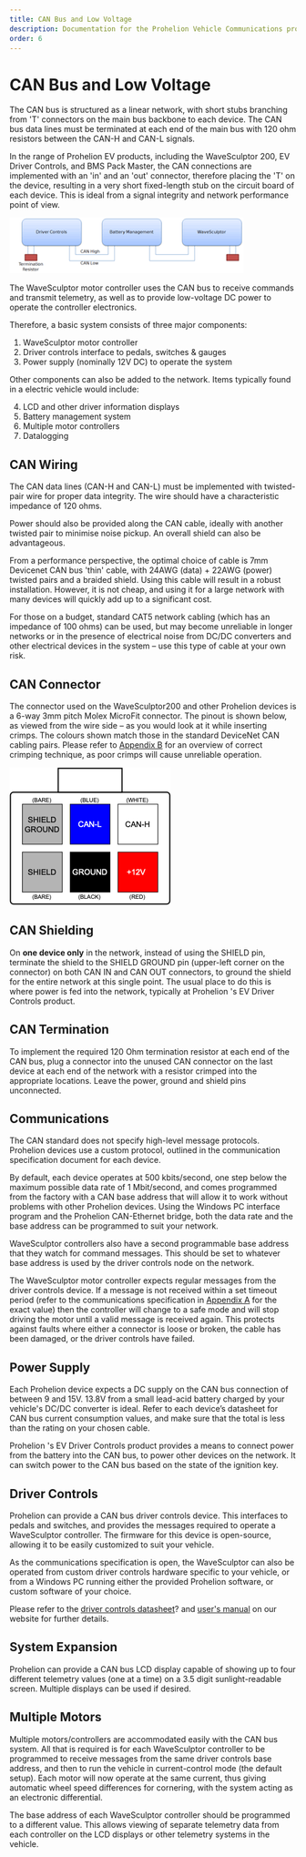 ```yaml
---
title: CAN Bus and Low Voltage
description: Documentation for the Prohelion Vehicle Communications protocol
order: 6
---
```


# CAN Bus and Low Voltage 

The CAN bus is structured as a linear network, with short stubs branching from 'T' connectors on the main bus backbone to each device.  The CAN bus data lines must be terminated at each end of the main bus with 120 ohm resistors between the CAN-H and CAN-L signals.

In the range of Prohelion EV products, including the WaveSculptor 200, EV Driver Controls, and BMS Pack Master, the CAN connections are implemented with an 'in' and an 'out' connector, therefore placing the 'T' on the device, resulting in a very short fixed-length stub on the circuit board of each device.  This is ideal from a signal integrity and network performance point of view.

![WaveSculptor 200 Motor Controller](images/CAN_Bus_Topology.gif)

The WaveSculptor motor controller uses the CAN bus to receive commands and transmit telemetry, as well as to provide low-voltage DC power to operate the controller electronics.

Therefore, a basic system consists of three major components:

1.	WaveSculptor motor controller
2.	Driver controls interface to pedals, switches & gauges
3.	Power supply (nominally 12V DC) to operate the system

Other components can also be added to the network. Items typically found in a electric vehicle would include:

4.	LCD and other driver information displays
5.	Battery management system
6.	Multiple motor controllers
7.	Datalogging

## CAN Wiring

The CAN data lines (CAN-H and CAN-L) must be implemented with twisted-pair wire for proper data integrity.  The wire should have a characteristic impedance of 120 ohms.

Power should also be provided along the CAN cable, ideally with another twisted pair to minimise noise pickup.  An overall shield can also be advantageous.  

From a performance perspective, the optimal choice of cable is 7mm Devicenet CAN bus 'thin' cable, with 24AWG (data) + 22AWG (power) twisted pairs and a braided shield.  Using this cable will result in a robust installation.  However, it is not cheap, and using it for a large network with many devices will quickly add up to a significant cost.  

For those on a budget, standard CAT5 network cabling (which has an impedance of 100 ohms) can be used, but may become unreliable in longer networks or in the presence of electrical noise from DC/DC converters and other electrical devices in the system – use this type of cable at your own risk.  

## CAN Connector

The connector used on the WaveSculptor200 and other Prohelion devices is a 6-way 3mm pitch Molex MicroFit connector.  The pinout is shown below, as viewed from the wire side – as you would look at it while inserting crimps.  The colours shown match those in the standard DeviceNet CAN cabling pairs.  Please refer to [Appendix B](Appendix_B.md) for an overview of correct crimping technique, as poor crimps will cause unreliable operation.

![WaveSculptor 200 Motor Controller](images/connector1.png)

## CAN Shielding

On <strong>one device only</strong> in the network, instead of using the SHIELD pin, terminate the shield to the SHIELD GROUND pin (upper-left corner on the connector) on both CAN IN and CAN OUT connectors, to ground the shield for the entire network at this single point.  The usual place to do this is where power is fed into the network, typically at Prohelion 's EV Driver Controls product.

## CAN Termination

To implement the required 120 Ohm termination resistor at each end of the CAN bus, plug a connector into the unused CAN connector on the last device at each end of the network with a resistor crimped into the appropriate locations.  Leave the power, ground and shield pins unconnected.

## Communications

The CAN standard does not specify high-level message protocols. Prohelion devices use a custom protocol, outlined in the communication specification document for each device.

By default, each device operates at 500 kbits/second, one step below the maximum possible data rate of 1 Mbit/second, and comes programmed from the factory with a CAN base address that will allow it to work without problems with other Prohelion devices. Using the Windows PC interface program and the Prohelion CAN-Ethernet bridge, both the data rate and the base address can be programmed to suit your network.

WaveSculptor controllers also have a second programmable base address that they watch for command messages. This should be set to whatever base address is used by the driver controls node on the network.

The WaveSculptor motor controller expects regular messages from the driver controls device.  If a message is not received within a set timeout period (refer to the communications specification in [Appendix A](Appendix_A.md) for the exact value) then the controller will change to a safe mode and will stop driving the motor until a valid message is received again. This protects against faults where either a connector is loose or broken, the cable has been damaged, or the driver controls have failed.

## Power Supply

Each Prohelion device expects a DC supply on the CAN bus connection of between 9 and 15V.  13.8V from a small lead-acid battery charged by your vehicle's DC/DC converter is ideal.  Refer to each device’s datasheet for CAN bus current consumption values, and make sure that the total is less than the rating on your chosen cable.

Prohelion 's EV Driver Controls product provides a means to connect power from the battery into the CAN bus, to power other devices on the network.  It can switch power to the CAN bus based on the state of the ignition key.

## Driver Controls

Prohelion can provide a CAN bus driver controls device.  This interfaces to pedals and switches, and provides the messages required to operate a WaveSculptor controller. The firmware for this device is open-source, allowing it to be easily customized to suit your vehicle.

As the communications specification is open, the WaveSculptor can also be operated from custom driver controls hardware specific to your vehicle, or from a Windows PC running either the provided Prohelion software, or custom software of your choice.

Please refer to the [driver controls datasheet]()? and [user's manual](http://localhost:4000/Electric_Vehicle_Driver_Controls/EV_Driver_Controls_User_Manual/0_Overview.md) on our website for further details.

## System Expansion

Prohelion can provide a CAN bus LCD display capable of showing up to four different telemetry values (one at a time) on a 3.5 digit sunlight-readable screen.  Multiple displays can be used if desired.  

## Multiple Motors

Multiple motors/controllers are accommodated easily with the CAN bus system. All that is required is for each WaveSculptor controller to be programmed to receive messages from the same driver controls base address, and then to run the vehicle in current-control mode (the default setup). Each motor will now operate at the same current, thus giving automatic wheel speed differences for cornering, with the system acting as an electronic differential.

The base address of each WaveSculptor controller should be programmed to a different value. This allows viewing of separate telemetry data from each controller on the LCD displays or other telemetry systems in the vehicle.